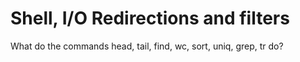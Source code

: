# Shell, I/O Redirections and filters
What do the commands head, tail, find, wc, sort, uniq, grep, tr do?
